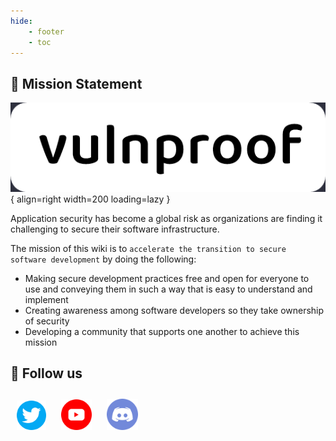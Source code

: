 ```yaml
---
hide:
    - footer
    - toc
---
```


## 🎯 Mission Statement

![Image title](assets/logo.png){ align=right width=200 loading=lazy }

Application security has become a global risk as organizations are finding it challenging to secure their software infrastructure.

The mission of this wiki is to `accelerate the transition to secure software development` by doing the following:

-   Making secure development practices free and open for everyone to use and conveying them in such a way that is easy to understand and implement
-   Creating awareness among software developers so they take ownership of security
-   Developing a community that supports one another to achieve this mission

## 🚀 Follow us

<a href="https://twitter.com/vulnproof" target="_blank"><img src="assets/twitter.png" width=47 style="margin:10px;"/></a>
<a href="https://www.youtube.com/@vulnproof" target="_blank"><img src="assets/youtube.png" width=49 style="margin:10px;"/></a>
<a href="https://discord.gg/H4Fqh8GJMn" target="_blank"><img src="assets/discord.png" width=50 style="margin:10px;"/></a>
